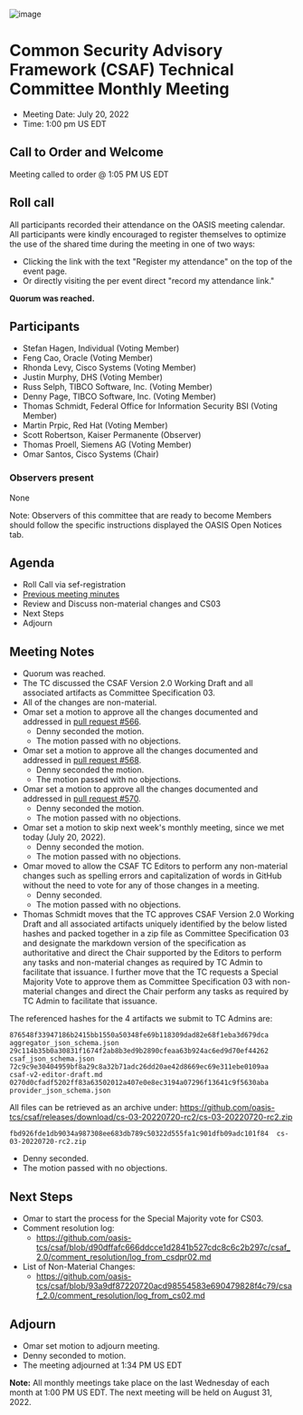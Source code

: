 ![image](https://user-images.githubusercontent.com/1690898/139102180-5c1e2583-14f1-4f58-ab2b-9e3807ed529c.png)

# Common Security Advisory Framework (CSAF) Technical Committee Monthly Meeting

- Meeting Date: July 20, 2022
- Time: 1:00 pm US EDT

## Call to Order and Welcome

Meeting called to order @ 1:05 PM US EDT

## Roll call

All participants recorded their attendance on the OASIS meeting calendar.
All participants were kindly encouraged to register themselves to optimize the use of the shared time during the meeting in one of two ways:

- Clicking the link with the text "Register my attendance" on the top of the event page.
- Or directly visiting the per event direct "record my attendance link."  

**Quorum was  reached.**

## Participants

- Stefan Hagen, Individual (Voting Member)
- Feng Cao, Oracle (Voting Member)
- Rhonda Levy, Cisco Systems (Voting Member)
- Justin Murphy, DHS (Voting Member)
- Russ Selph, TIBCO Software, Inc. (Voting Member)
- Denny Page, TIBCO Software, Inc. (Voting Member)
- Thomas Schmidt, Federal Office for Information Security BSI (Voting Member)
- Martin Prpic, Red Hat (Voting Member)
- Scott Robertson, Kaiser Permanente (Observer)
- Thomas Proell, Siemens AG (Voting Member)
- Omar Santos, Cisco Systems (Chair)

### Observers present

None

Note: Observers of this committee that are ready to become Members should follow the specific instructions displayed the OASIS Open Notices tab.

## Agenda

- Roll Call via sef-registration
- [Previous meeting minutes](https://github.com/oasis-tcs/csaf/tree/master/meeting_minutes)
- Review and Discuss non-material changes and CS03
- Next Steps
- Adjourn

## Meeting Notes

- Quorum was reached.
- The TC discussed the CSAF Version 2.0 Working Draft and all associated artifacts as Committee Specification 03.
- All of the changes are non-material.
- Omar set a motion to approve all the changes documented and addressed in [pull request #566](https://github.com/oasis-tcs/csaf/pull/566).
  - Denny seconded the motion.
  - The motion passed with no objections.
- Omar set a motion to approve all the changes documented and addressed in [pull request #568](https://github.com/oasis-tcs/csaf/pull/568).
  - Denny seconded the motion.
  - The motion passed with no objections.
- Omar set a motion to approve all the changes documented and addressed in [pull request #570](https://github.com/oasis-tcs/csaf/pull/570).
  - Denny seconded the motion.
  - The motion passed with no objections.
- Omar set a motion to skip next week's monthly meeting, since we met today (July 20, 2022).
  - Denny seconded the motion.
  - The motion passed with no objections.
- Omar moved to allow the CSAF TC Editors to perform any non-material changes such as spelling errors and capitalization of words in GitHub without the need to vote for any of those changes in a meeting.
  - Denny seconded.
  - The motion passed with no objections.
- Thomas Schmidt moves that the TC approves CSAF Version 2.0 Working Draft and all associated artifacts uniquely identified by the below listed hashes and packed together in a zip file as Committee Specification 03 and designate the markdown version of the specification as authoritative and direct the Chair supported by the Editors to perform any tasks and non-material changes as required by TC Admin to facilitate that issuance. I further move that the TC requests a Special Majority Vote to approve them as Committee Specification 03 with non-material changes and direct the Chair perform any tasks as required by TC Admin to facilitate that issuance.

The referenced hashes for the 4 artifacts we submit to TC Admins are:
```
876548f33947186b2415bb1550a50348fe69b118309dad82e68f1eba3d679dca  aggregator_json_schema.json
29c114b35b0a30831f1674f2ab8b3ed9b2890cfeaa63b924ac6ed9d70ef44262  csaf_json_schema.json
72c9c9e30404959bf8a29c8a32b71adc26dd20ae42d8669ec69e311ebe0109aa  csaf-v2-editor-draft.md
0270d0cfadf5202ff83a63502012a407e0e8ec3194a07296f13641c9f5630aba  provider_json_schema.json
```
All files can be retrieved as an archive under: https://github.com/oasis-tcs/csaf/releases/download/cs-03-20220720-rc2/cs-03-20220720-rc2.zip
```
fbd926fde1db9034a987308ee683db789c50322d555fa1c901dfb09adc101f84  cs-03-20220720-rc2.zip
```
  - Denny seconded.
  - The motion passed with no objections.

  

## Next Steps
- Omar to start the process for the Special Majority vote for CS03.
- Comment resolution log:
  - https://github.com/oasis-tcs/csaf/blob/d90dffafc666ddcce1d2841b527cdc8c6c2b297c/csaf_2.0/comment_resolution/log_from_csdpr02.md
- List of Non-Material Changes:
  - https://github.com/oasis-tcs/csaf/blob/93a9df87220720acd98554583e690479828f4c79/csaf_2.0/comment_resolution/log_from_cs02.md



## Adjourn

- Omar set motion to adjourn meeting.
- Denny seconded to motion.
- The meeting adjourned at 1:34 PM US EDT

**Note:** All monthly meetings take place on the last Wednesday of each month at 1:00 PM US EDT.
The next meeting will be held on August 31, 2022.  
